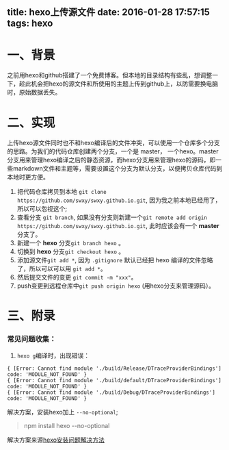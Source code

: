 title: hexo上传源文件
date: 2016-01-28 17:57:15
tags: hexo
---
# 一、背景
之前用hexo和github搭建了一个免费博客。但本地的目录结构有些乱，想调整一下，趁此机会把hexo的源文件和所使用的主题上传到github上，以防需要换电脑时，原始数据丢失。

# 二、实现
上传hexo源文件同时也不和hexo编译后的文件冲突，可以使用一个仓库多个分支的思路。为我们的代码仓库创建两个分支，一个是 master， 一个hexo。master分支用来管理hexo编译之后的静态资源，而hexo分支用来管理hexo的源码，即一些markdown文件和主题等，需要设置这个分支为默认分支，以便拷贝仓库代码到本地时更方便。

1. 把代码仓库拷贝到本地  `git clone https://github.com/swxy/swxy.github.io.git`, 因为我之前本地已经用了，所以可以忽视这个;
2. 查看分支 `git branch`, 如果没有分支则新建一个`git remote add origin https://github.com/swxy/swxy.github.io.git`, 此时应该会有一个 **master** 分支了。
3. 新建一个 **hexo** 分支`git branch hexo` 。
4. 切换到 **hexo** 分支`git checkout hexo` 。
5. 添加源文件`git add *`, 因为 `.gitignore` 默认已经把 hexo 编译的文件忽略了，所以可以可以用 `git add *`。
6. 然后提交文件的变更 `git commit -m "xxx"`。
7. push变更到远程仓库中`git push origin hexo` (用hexo分支来管理源码）。

# 三、附录
### 常见问题收集：
1. `hexo g`编译时，出现错误：
```
{ [Error: Cannot find module './build/Release/DTraceProviderBindings'] code: 'MODULE_NOT_FOUND' }
{ [Error: Cannot find module './build/default/DTraceProviderBindings'] code: 'MODULE_NOT_FOUND' }
{ [Error: Cannot find module './build/Debug/DTraceProviderBindings'] code: 'MODULE_NOT_FOUND' }
```

解决方案，安装hexo加上 `--no-optional`;
>npm install hexo --no-optional

解决方案来源[hexo安装问题解决方法](http://www.jianshu.com/p/98e993305653)